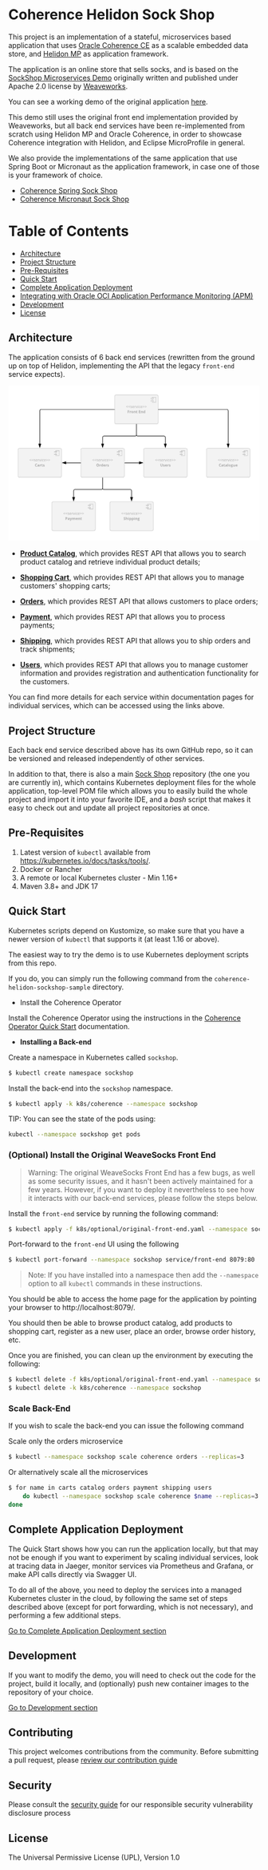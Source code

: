# Coherence Helidon Sock Shop 

This project is an implementation of a stateful, microservices based application that
uses [Oracle Coherence CE](https://coherence.community/) as a scalable embedded data
store, and [Helidon MP](https://helidon.io/) as application framework.

The application is an online store that sells socks, and is based
on the [SockShop Microservices Demo](https://microservices-demo.github.io)
originally written and published under Apache 2.0 license by [Weaveworks](https://go.weave.works/socks).

You can see a working demo of the original application [here](http://socks.weave.works/).

This demo still uses the original front end implementation provided by Weaveworks,
but all back end services have been re-implemented from scratch using Helidon MP 
and Oracle Coherence, in order to showcase Coherence integration with Helidon, and
Eclipse MicroProfile in general.

We also provide the implementations of the same application that use Spring Boot or Micronaut 
as the application framework, in case one of those is your framework of choice.

* [Coherence Spring Sock Shop](https://github.com/oracle/coherence-spring-sockshop-sample)
* [Coherence Micronaut Sock Shop](https://github.com/oracle/coherence-micronaut-sockshop-sample)

# Table of Contents

* [Architecture](#architecture)
* [Project Structure](#project-structure)
* [Pre-Requisites](#pre-requisites)
* [Quick Start](#quick-start)
* [Complete Application Deployment](./doc/complete-application-deployment.md)
* [Integrating with Oracle OCI Application Performance Monitoring (APM)](./doc/oracle-cloud-apm.md)
* [Development](./doc/development.md)
* [License](#license)


## Architecture

The application consists of 6 back end services (rewritten from the ground up on top of
Helidon, implementing the API that the legacy `front-end` service expects).

![Architecture Diagram](./doc/images/architecture.png)

- **[Product Catalog](./catalog)**, which provides 
REST API that allows you to search product catalog and retrieve individual product details;

- **[Shopping Cart](./carts)**, which provides 
REST API that allows you to manage customers' shopping carts;

- **[Orders](./orders)**, which provides REST API 
that allows customers to place orders;

- **[Payment](./payment)**, which provides REST API 
that allows you to process payments;

- **[Shipping](./shipping)**, which provides REST API 
that allows you to ship orders and track shipments;

- **[Users](./users)**, which provides REST API 
that allows you to manage customer information and provides registration and 
authentication functionality for the customers.

You can find more details for each service within documentation pages for individual
services, which can be accessed using the links above.

## Project Structure

Each back end service described above has its own GitHub repo, so it can be versioned
and released independently of other services. 

In addition to that, there is also a main 
[Sock Shop](.) repository (the one you are 
currently in), which contains Kubernetes deployment files for the whole application, 
top-level POM file which allows you to easily build the whole project and import it 
into your favorite IDE, and a _bash_ script that makes it easy to check out and update 
all project repositories at once.

## Pre-Requisites

1. Latest version of `kubectl` available from https://kubernetes.io/docs/tasks/tools/.
2. Docker or Rancher
3. A remote or local Kubernetes cluster - Min 1.16+
4. Maven 3.8+ and JDK 17

## Quick Start

Kubernetes scripts depend on Kustomize, so make sure that you have a newer 
version of `kubectl` that supports it (at least 1.16 or above).

The easiest way to try the demo is to use Kubernetes deployment scripts from this repo. 

If you do, you can simply run the following command from the `coherence-helidon-sockshop-sample` directory.

* Install the Coherence Operator

Install the Coherence Operator using the instructions in the [Coherence Operator Quick Start](https://oracle.github.io/coherence-operator/docs/latest/#/docs/about/03_quickstart) documentation.


* **Installing a Back-end**

Create a namespace in Kubernetes called `sockshop`.

```bash
$ kubectl create namespace sockshop
```

Install the back-end into the `sockshop` namespace.

```bash
$ kubectl apply -k k8s/coherence --namespace sockshop
```

TIP: You can see the state of the pods using:

```bash
kubectl --namespace sockshop get pods
```

### (Optional) Install the Original WeaveSocks Front End

> Warning: The original WeaveSocks Front End has a few bugs, as well as some security issues, 
> and it hasn't been actively maintained for a few years. However, if you want to deploy
> it nevertheless to see how it interacts with our back-end services, please follow
> the steps below.

Install the `front-end` service by running the following command:

```bash
$ kubectl apply -f k8s/optional/original-front-end.yaml --namespace sockshop
```

Port-forward to the `front-end` UI using the following

```bash
$ kubectl port-forward --namespace sockshop service/front-end 8079:80
```

> Note: If you have installed into a namespace then add the `--namespace` option to all `kubectl` commands in these instructions.

You should be able to access the home page for the application by pointing your browser to http://localhost:8079/.

You should then be able to browse product catalog, add products to shopping cart, register as a new user, place an order,
browse order history, etc.

Once you are finished, you can clean up the environment by executing the following:

```bash
$ kubectl delete -f k8s/optional/original-front-end.yaml --namespace sockshop
$ kubectl delete -k k8s/coherence --namespace sockshop
```

### Scale Back-End

If you wish to scale the back-end you can issue the following command

Scale only the orders microservice
```bash
$ kubectl --namespace sockshop scale coherence orders --replicas=3
```

Or alternatively scale all the microservices
```bash
$ for name in carts catalog orders payment shipping users
    do kubectl --namespace sockshop scale coherence $name --replicas=3
done
```

## Complete Application Deployment

The Quick Start shows how you can run the application locally, but that may not
be enough if you want to experiment by scaling individual services, look at tracing data in Jaeger,
monitor services via Prometheus and Grafana, or make API calls directly via Swagger UI.

To do all of the above, you need to deploy the services into a managed Kubernetes cluster
in the cloud, by following the same set of steps described above (except for port forwarding,
which is not necessary), and performing a few additional steps.

 [Go to Complete Application Deployment section](./doc/complete-application-deployment.md)

## Development

If you want to modify the demo, you will need to check out the code for the project, build it
locally, and (optionally) push new container images to the repository of your choice.

 [Go to Development section](./doc/development.md)
 
## Contributing

This project welcomes contributions from the community. Before submitting a pull request, please [review our contribution guide](./CONTRIBUTING.md)

## Security

Please consult the [security guide](./SECURITY.md) for our responsible security vulnerability disclosure process

## License

The Universal Permissive License (UPL), Version 1.0
